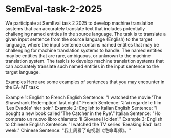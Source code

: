 # SemEval-task-2-2025

We participate at SemEval task 2 2025 to develop machine translation systems that can accurately translate text that includes potentially challenging named entities in the source language. The task is to translate a given input sentence from the source language (English) to the target language, where the input sentence contains named entities that may be challenging for machine translation systems to handle. The named entities may be entities that are rare, ambiguous, or unknown to the machine translation system. The task is to develop machine translation systems that can accurately translate such named entities in the input sentence to the target language.

Examples
Here are some examples of sentences that you may encounter in the EA-MT task:

Example 1: English to French
English Sentence: "I watched the movie 'The Shawshank Redemption' last night."
French Sentence: "J'ai regardé le film 'Les Évadés' hier soir."
Example 2: English to Italian
English Sentence: "I bought a new book called 'The Catcher in the Rye'."
Italian Sentence: "Ho comprato un nuovo libro chiamato 'Il Giovane Holden'."
Example 3: English to Chinese
English Sentence: "I watched the TV series 'Breaking Bad' last week."
Chinese Sentence: "我上周看了电视剧《绝命毒师》。"
